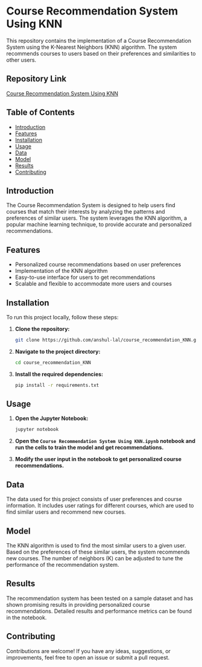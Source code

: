# Course Recommendation System Using KNN

This repository contains the implementation of a Course Recommendation System using the K-Nearest Neighbors (KNN) algorithm. The system recommends courses to users based on their preferences and similarities to other users.

## Repository Link

[Course Recommendation System Using KNN](https://github.com/anshul-lal/course_recommendation_KNN)

## Table of Contents

- [Introduction](#introduction)
- [Features](#features)
- [Installation](#installation)
- [Usage](#usage)
- [Data](#data)
- [Model](#model)
- [Results](#results)
- [Contributing](#contributing)

## Introduction

The Course Recommendation System is designed to help users find courses that match their interests by analyzing the patterns and preferences of similar users. The system leverages the KNN algorithm, a popular machine learning technique, to provide accurate and personalized recommendations.

## Features

- Personalized course recommendations based on user preferences
- Implementation of the KNN algorithm
- Easy-to-use interface for users to get recommendations
- Scalable and flexible to accommodate more users and courses

## Installation

To run this project locally, follow these steps:

1. **Clone the repository:**
   ```bash
   git clone https://github.com/anshul-lal/course_recommendation_KNN.git

   ```

2. **Navigate to the project directory:**
   ```bash
   cd course_recommendation_KNN
   ```

3. **Install the required dependencies:**
   ```bash
   pip install -r requirements.txt
   ```

## Usage

1. **Open the Jupyter Notebook:**
   ```bash
   jupyter notebook
   ```

2. **Open the `Course Recommendation System Using KNN.ipynb` notebook and run the cells to train the model and get recommendations.**

3. **Modify the user input in the notebook to get personalized course recommendations.**

## Data

The data used for this project consists of user preferences and course information. It includes user ratings for different courses, which are used to find similar users and recommend new courses.

## Model

The KNN algorithm is used to find the most similar users to a given user. Based on the preferences of these similar users, the system recommends new courses. The number of neighbors (K) can be adjusted to tune the performance of the recommendation system.

## Results

The recommendation system has been tested on a sample dataset and has shown promising results in providing personalized course recommendations. Detailed results and performance metrics can be found in the notebook.

## Contributing

Contributions are welcome! If you have any ideas, suggestions, or improvements, feel free to open an issue or submit a pull request.

